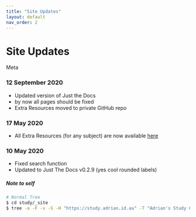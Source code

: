 ```yaml
---
title: "Site Updates"
layout: default
nav_order: 2
---
```


# Site Updates

<label class="label label-yellow">Meta</label>

### 12 September 2020
- Updated version of Just the Docs
- by now all pages should be fixed
- Extra Resources moved to private GitHub repo

### 17 May 2020
- All Extra Resources (for any subject) are now available [here](resources/index.html)

### 10 May 2020
- Fixed search function
- Updated to Just The Docs v0.2.9 (yes cool rounded labels)

##### Note to self
```bash
# Normal Tree
$ cd study/_site
$ tree -a -F -v -S -H "https://study.adrian.id.au" -T "Adrian's Study Club" --charset=utf8 -o tree.html
```